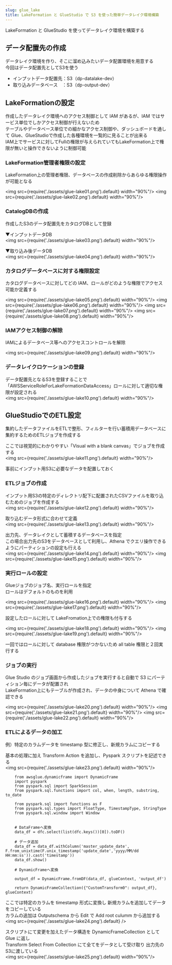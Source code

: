 ```yaml
---
slug: glue_lake
title: LakeFormation と GlueStudio で S3 を使った簡単データレイク環境構築
---
```


LakeFormation と GlueStudio を使ってデータレイク環境を構築する  

## データ配置先の作成  
データレイク環境を作り、そこに溜め込みたいデータ配置環境を用意する  
今回はデータ配置先としてS3を使う  

* インプットデータ配置先：S3（dp-datalake-dev）  
* 取り込みデータベース　：S3（dp-output-dev）  

## LakeFormationの設定  
作成したデータレイク環境へのアクセス制御として IAM があるが、IAM ではサービス単位でしかアクセス制御が行えないため  
テーブルやデータベース単位での細かなアクセス制御や、ダッシュボードを通して Glue、GlueStudioで作成した各種環境を一覧的に見ることが出来る  
IAM上でサービスに対してFullの権限が与えられていてもLakeFormation上で権限が無いと操作できないように制御可能  

### LakeFormation管理者権限の設定
LakeFormation上の管理者権限、データベースの作成削除からあらゆる権限操作が可能となる  

<img src={require('./assets/glue-lake01.png').default} width="90%"/>
<img src={require('./assets/glue-lake02.png').default} width="90%"/>

### CatalogDBの作成
作成したS3のデータ配置先をカタログDBとして登録  

▼インプットデータDB  
<img src={require('./assets/glue-lake03.png').default} width="90%"/>

▼取り込み後データDB  
<img src={require('./assets/glue-lake04.png').default} width="90%"/>

### カタログデータベースに対する権限設定  
カタログデータベースに対してどの IAM、ロールがどのような権限でアクセス可能か定義する  

<img src={require('./assets/glue-lake05.png').default} width="90%"/>
<img src={require('./assets/glue-lake06.png').default} width="90%"/>
<img src={require('./assets/glue-lake07.png').default} width="90%"/>
<img src={require('./assets/glue-lake08.png').default} width="90%"/>

### IAMアクセス制御の解除
IAMによるデータベース等へのアクセスコントロールを解除  

<img src={require('./assets/glue-lake09.png').default} width="90%"/>

### データレイクロケーションの登録
データ配置先となるS3を登録することで「AWSServiceRoleForLakeFormationDataAccess」ロールに対して適切な権限が設定される  
<img src={require('./assets/glue-lake10.png').default} width="90%"/>

## GlueStudioでのETL設定
集約したデータファイルをETLで整形、フィルターを行い蓄積用データベースに集約するためのETLジョブを作成する  

ここでは視覚的にわかりやすい「Visual with a blank canvas」でジョブを作成する  
<img src={require('./assets/glue-lake11.png').default} width="90%"/>

事前にインプット用S3に必要なデータを配置しておく  

### ETLジョブの作成
インプット用S3の特定のディレクトリ配下に配置されたCSVファイルを取り込むためのジョブを作成する  
<img src={require('./assets/glue-lake12.png').default} width="90%"/>

取り込むデータ形式に合わせて定義  
<img src={require('./assets/glue-lake13.png').default} width="90%"/>

出力先、データレイクとして蓄積するデータベースを指定  
この場合出力先のS3をデータベースとして利用し、Athena でクエリ操作できるようにパーティションの設定も行える  
<img src={require('./assets/glue-lake14.png').default} width="90%"/>
<img src={require('./assets/glue-lake15.png').default} width="90%"/>

### 実行ロールの設定
Glueジョブのジョブ名、実行ロールを指定  
ロールはデフォルトのものを利用  

<img src={require('./assets/glue-lake16.png').default} width="90%"/>
<img src={require('./assets/glue-lake17.png').default} width="90%"/>

設定したロールに対して LakeFromation上での権限も付与する  

<img src={require('./assets/glue-lake18.png').default} width="90%"/>
<img src={require('./assets/glue-lake19.png').default} width="90%"/>

一回ではロールに対して database 権限がつかないため all table 権限と２回実行する  

### ジョブの実行
Glue Studio のジョブ画面から作成したジョブを実行すると自動で S3 にパーティション毎にデータが配置され  
LakeFormation上にもテーブルが作成され、データの中身について Athena で確認できる  

<img src={require('./assets/glue-lake20.png').default} width="90%"/>
<img src={require('./assets/glue-lake21.png').default} width="90%"/>
<img src={require('./assets/glue-lake22.png').default} width="90%"/>

### ETLによるデータの加工

例）特定のカラムデータを timestamp 型に修正し、新規カラムにコピーする  

基本の処理に加え Transform Action を追加し、Pyspark スクリプトを記述できる  
<img src={require('./assets/glue-lake23.png').default} width="90%"/>

```
    from awsglue.dynamicframe import DynamicFrame
    import pyspark
    from pyspark.sql import SparkSession
    from pyspark.sql.functions import col, when, length, substring, to_date
    
    from pyspark.sql import functions as F
    from pyspark.sql.types import FloatType, TimestampType, StringType
    from pyspark.sql.window import Window
    
    
    # DataFrameへ変換
    data_df = dfc.select(list(dfc.keys())[0]).toDF()
    
    # データ追加
    data_df = data_df.withColumn('master_update_date', F.from_unixtime(F.unix_timestamp('update_date','yyyy/MM/dd HH:mm:ss')).cast('timestamp')) 
    data_df.show()
    
    # DynamicFrameへ変換
    
    output_df = DynamicFrame.fromDF(data_df, glueContext, 'output_df')
    
    return DynamicFrameCollection({"CustomTransform0": output_df}, glueContext) 
```

ここでは特定のカラムを timestamp 形式に変換し 新規カラムを追加してデータをコピーしている  
カラムの追加は Outputschema から Edit で Add root culumm から追加する  
<img src={require('./assets/glue-lake24.png').default} />

スクリプトにて変更を加えたデータ構造を DynamicFrameCollection として Glue に返し  
Transform Select From Collection にて全てをデータとして受け取り 出力先のS3に渡している  
<img src={require('./assets/glue-lake25.png').default} width="90%"/>
